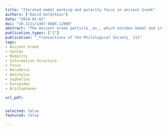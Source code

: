 ```yaml
---
title: "Iterated modal marking and polarity focus in ancient Greek"
authors: ["David Goldstein"]
date: "2014-01-01"
doi: "10.1111/1467-968X.12000"
abstract: "The Ancient Greek particle _an_, which encodes modal and irrealis semantics, canonically occurs once per clause. In the fifth century BCE, however, we find cases where two tokens (or, more rarely, three) co‐occur with the same verb. While this phenomenon has long been recognized in the handbooks, it has received only sporadic attention otherwise, and there is currently no adequate description or analysis of the phenomenon. In this paper, I provide the first detailed overview of the construction in the Attic dramatists (Aeschylus, Sophocles, Euripides and Aristophanes) and Herodotos, and argue that it marks polarity focus. I tentatively identify a diachronic source construction as well."
publication_types: ["2"]
publication: "_Transactions of the Philological Society_ 111"
tags:
- Ancient Greek
- Syntax
- Modality
- Information Structure
- Focus
- Herodotus
- Aeschylus 
- Sophocles 
- Euripides
- Aristophanes

url_pdf: 


selected: false
featured: false

---
```

